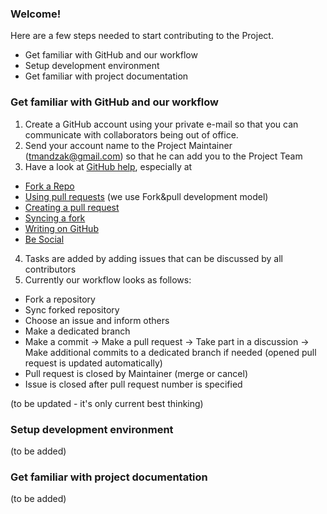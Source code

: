 ### Welcome!

Here are a few steps needed to start contributing to the Project.

* Get familiar with GitHub and our workflow
* Setup development environment
* Get familiar with project documentation

### Get familiar with GitHub and our workflow
1. Create a GitHub account using your private e-mail so that you can communicate with collaborators being out of office.
2. Send your account name to the Project Maintainer (tmandzak@gmail.com) so that he can add you to the Project Team
3. Have a look at [GitHub help](https://help.github.com/), especially at
 * [Fork a Repo](https://help.github.com/articles/fork-a-repo)
 * [Using pull requests](https://help.github.com/articles/using-pull-requests) (we use Fork&pull development model)
 * [Creating a pull request](https://help.github.com/articles/creating-a-pull-request)
 * [Syncing a fork](https://help.github.com/articles/syncing-a-fork)
 * [Writing on GitHub](https://help.github.com/categories/88/articles)
 * [Be Social](https://help.github.com/articles/be-social)
4. Tasks are added by adding issues that can be discussed by all contributors
5. Currently our workflow looks as follows:
  * Fork a repository
  * Sync forked repository 
  * Choose an issue and inform others
  * Make a dedicated branch
  * Make a commit -> Make a pull request -> Take part in a discussion ->
    Make additional commits to a dedicated branch if needed (opened pull request is updated automatically)
  * Pull request is closed by Maintainer (merge or cancel)  
  * Issue is closed after pull request number is specified

(to be updated - it's only current best thinking)

### Setup development environment
(to be added)

### Get familiar with project documentation
(to be added)
